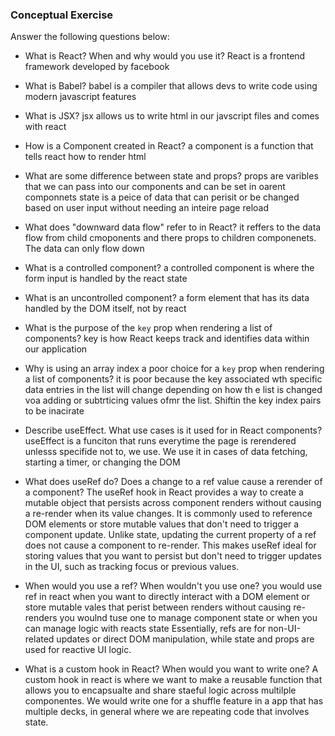 ### Conceptual Exercise

Answer the following questions below:

- What is React? When and why would you use it?
React is a frontend framework developed by facebook

- What is Babel?
babel is a compiler that allows devs to write code using modern javascript features

- What is JSX?
jsx allows us to write html in our javscript files and comes with react

- How is a Component created in React?
a component is a function that tells react how to render html

- What are some difference between state and props?
props are varibles that we can pass into our components and can be set in oarent componnets 
state is a peice of data that can perisit or be changed based on user input without needing an inteire page reload

- What does "downward data flow" refer to in React?
it reffers to the data flow from child cmoponents and there props to children componenets. The data can only flow down

- What is a controlled component?
a controlled component is where the form input is handled by the react state

- What is an uncontrolled component?
a form element that has its data handled by the DOM itself, not by react

- What is the purpose of the `key` prop when rendering a list of components?
key is how React keeps track and identifies data within our application

- Why is using an array index a poor choice for a `key` prop when rendering a list of components?
it is poor because the key associated wth specific data entries in the list will change depending on how th e list is changed voa adding or subtrticing values ofmr the list. Shiftin the key index pairs to be inacirate

- Describe useEffect.  What use cases is it used for in React components?
useEffect is a funciton that runs everytime the page is rerendered unlesss specifide not to, we use. We use it in cases of data fetching, starting a timer, or changing the DOM

- What does useRef do?  Does a change to a ref value cause a rerender of a component?
The useRef hook in React provides a way to create a mutable object that persists across component renders without causing a re-render when its value changes. It is commonly used to reference DOM elements or store mutable values that don't need to trigger a component update. Unlike state, updating the current property of a ref does not cause a component to re-render. This makes useRef ideal for storing values that you want to persist but don't need to trigger updates in the UI, such as tracking focus or previous values.

- When would you use a ref? When wouldn't you use one?
you would use ref in react when you want to directly interact with a DOM element or store mutable vales that perist between renders without causing re-renders
you woulnd tuse one to manage component state or when you can manage logic with reacts state
Essentially, refs are for non-UI-related updates or direct DOM manipulation, while state and props are used for reactive UI logic.

- What is a custom hook in React? When would you want to write one?
A custom hook in react is where we want to make a reusable function that allows you to encapsualte and share staeful logic across multilple componentes. We would write one for a shuffle feature in a app that has multiple decks, in general where we are repeating code that involves state.
